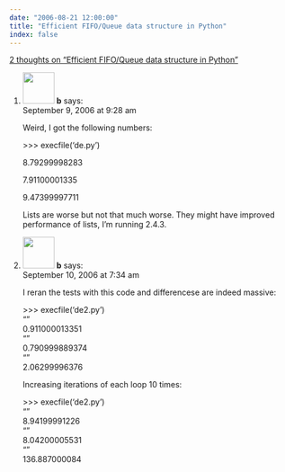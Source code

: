 ```yaml
---
date: "2006-08-21 12:00:00"
title: "Efficient FIFO/Queue data structure in Python"
index: false
---
```


[2 thoughts on &ldquo;Efficient FIFO/Queue data structure in Python&rdquo;](/lemire/blog/2006/08-21-efficient-fifoqueue-data-structure-in-python)

<ol class="comment-list">
<li id="comment-28314" class="comment even thread-even depth-1">
<div class="comment-author vcard">
<img alt src="https://secure.gravatar.com/avatar/1aebaf4fe7c5b3aa038d52f8c6c3301a?s=56&#038;d=mm&#038;r=g" srcset="https://secure.gravatar.com/avatar/1aebaf4fe7c5b3aa038d52f8c6c3301a?s=112&#038;d=mm&#038;r=g 2x" class="avatar avatar-56 photo" height="56" width="56" decoding="async" /> <b class="fn">b</b> <span class="says">says:</span> </div>
<div class="comment-metadata"><time datetime="2006-09-09T09:28:20+00:00">September 9, 2006 at 9:28 am</time></a> </div>
<div class="comment-content">
<p>Weird, I got the following numbers:</p>
<p>&gt;&gt;&gt; execfile(&lsquo;de.py&rsquo;)</p>
<p>8.79299998283</p>
<p>7.91100001335</p>
<p>9.47399997711</p>
<p>Lists are worse but not that much worse. They might have improved performance of lists, I&rsquo;m running 2.4.3.</p>
</div>
</li>
<li id="comment-28535" class="comment odd alt thread-odd thread-alt depth-1">
<div class="comment-author vcard">
<img alt src="https://secure.gravatar.com/avatar/1aebaf4fe7c5b3aa038d52f8c6c3301a?s=56&#038;d=mm&#038;r=g" srcset="https://secure.gravatar.com/avatar/1aebaf4fe7c5b3aa038d52f8c6c3301a?s=112&#038;d=mm&#038;r=g 2x" class="avatar avatar-56 photo" height="56" width="56" decoding="async" /> <b class="fn">b</b> <span class="says">says:</span> </div>
<div class="comment-metadata"><time datetime="2006-09-10T07:34:36+00:00">September 10, 2006 at 7:34 am</time></a> </div>
<div class="comment-content">
<p>I reran the tests with this code and differencese are indeed massive:</p>
<p>&gt;&gt;&gt; execfile(&lsquo;de2.py&rsquo;)<br/>
&ldquo;&rdquo;<br/>
0.911000013351<br/>
&ldquo;&rdquo;<br/>
0.790999889374<br/>
&ldquo;&rdquo;<br/>
2.06299996376</p>
<p>Increasing iterations of each loop 10 times:</p>
<p>&gt;&gt;&gt; execfile(&lsquo;de2.py&rsquo;)<br/>
&ldquo;&rdquo;<br/>
8.94199991226<br/>
&ldquo;&rdquo;<br/>
8.04200005531<br/>
&ldquo;&rdquo;<br/>
136.887000084</p>
</div>
</li>
</ol>
